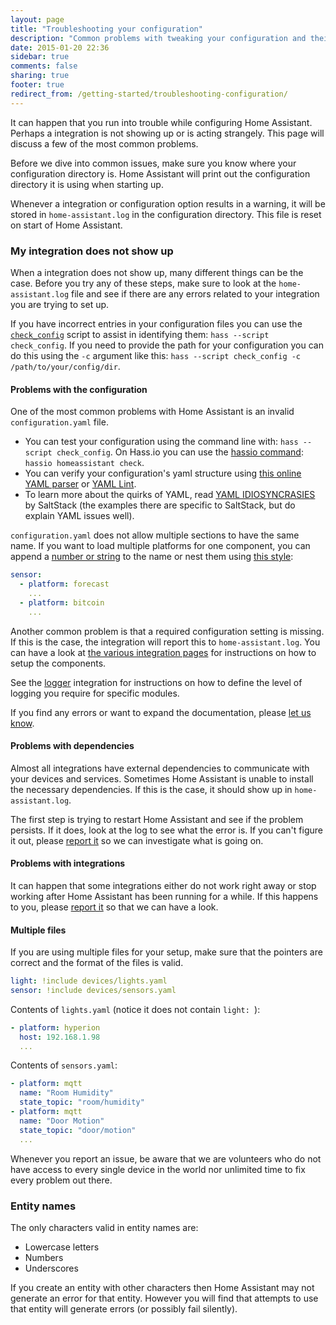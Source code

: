 ```yaml
---
layout: page
title: "Troubleshooting your configuration"
description: "Common problems with tweaking your configuration and their solutions."
date: 2015-01-20 22:36
sidebar: true
comments: false
sharing: true
footer: true
redirect_from: /getting-started/troubleshooting-configuration/
---
```


It can happen that you run into trouble while configuring Home Assistant. Perhaps a integration is not showing up or is acting strangely. This page will discuss a few of the most common problems.

Before we dive into common issues, make sure you know where your configuration directory is. Home Assistant will print out the configuration directory it is using when starting up.

Whenever a integration or configuration option results in a warning, it will be stored in `home-assistant.log` in the configuration directory. This file is reset on start of Home Assistant.

### My integration does not show up

When a integration does not show up, many different things can be the case. Before you try any of these steps, make sure to look at the `home-assistant.log` file and see if there are any errors related to your integration you are trying to set up.

If you have incorrect entries in your configuration files you can use the [`check_config`](/docs/tools/check_config/) script to assist in identifying them: `hass --script check_config`. If you need to provide the path for your configuration you can do this using the `-c` argument like this: `hass --script check_config -c /path/to/your/config/dir`.

#### Problems with the configuration

One of the most common problems with Home Assistant is an invalid `configuration.yaml` file. 
 
 - You can test your configuration using the command line with: `hass --script check_config`. On Hass.io you can use the [hassio command](/hassio/commandline/#home-assistant): `hassio homeassistant check`.
 - You can verify your configuration's yaml structure using [this online YAML parser](http://yaml-online-parser.appspot.com/) or [YAML Lint](http://www.yamllint.com/).
 - To learn more about the quirks of YAML, read [YAML IDIOSYNCRASIES](https://docs.saltstack.com/en/latest/topics/troubleshooting/yaml_idiosyncrasies.html) by SaltStack (the examples there are specific to SaltStack, but do explain YAML issues well).

`configuration.yaml` does not allow multiple sections to have the same name. If you want to load multiple platforms for one component, you can append a [number or string](/getting-started/devices/#style-2-list-each-device-separately) to the name or nest them using [this style](/getting-started/devices/#style-1-collect-every-entity-under-the-parent):

```yaml
sensor:
  - platform: forecast
    ...
  - platform: bitcoin
    ...
```

Another common problem is that a required configuration setting is missing. If this is the case, the integration will report this to `home-assistant.log`. You can have a look at [the various integration pages](/components/) for instructions on how to setup the components.

See the [logger](/components/logger/) integration for instructions on how to define the level of logging you require for specific modules.

If you find any errors or want to expand the documentation, please [let us know](https://github.com/home-assistant/home-assistant.io/issues).

#### Problems with dependencies

Almost all integrations have external dependencies to communicate with your devices and services. Sometimes Home Assistant is unable to install the necessary dependencies. If this is the case, it should show up in `home-assistant.log`.

The first step is trying to restart Home Assistant and see if the problem persists. If it does, look at the log to see what the error is. If you can't figure it out, please [report it](https://github.com/home-assistant/home-assistant/issues) so we can investigate what is going on.

#### Problems with integrations

It can happen that some integrations either do not work right away or stop working after Home Assistant has been running for a while. If this happens to you, please [report it](https://github.com/home-assistant/home-assistant/issues) so that we can have a look.

#### Multiple files

If you are using multiple files for your setup, make sure that the pointers are correct and the format of the files is valid. 

```yaml
light: !include devices/lights.yaml
sensor: !include devices/sensors.yaml
```
Contents of `lights.yaml` (notice it does not contain `light: `):

```yaml
- platform: hyperion
  host: 192.168.1.98
  ...
```

Contents of `sensors.yaml`:

```yaml
- platform: mqtt
  name: "Room Humidity"
  state_topic: "room/humidity"
- platform: mqtt
  name: "Door Motion"
  state_topic: "door/motion"
  ...
```

<div class='note'>
Whenever you report an issue, be aware that we are volunteers who do not have access to every single device in the world nor unlimited time to fix every problem out there.
</div>

### Entity names

The only characters valid in entity names are:

* Lowercase letters
* Numbers
* Underscores

If you create an entity with other characters then Home Assistant may not generate an error for that entity. However you will find that attempts to use that entity will generate errors (or possibly fail silently).
